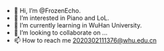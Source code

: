 - 👋 Hi, I’m @FrozenEcho.
- 👀 I’m interested in Piano and LoL.
- 🌱 I’m currently learning in WuHan University.
- 💞️ I’m looking to collaborate on ...
- 📫 How to reach me 2020302111376@whu.edu.cn

<!---
FrozenEcho/FrozenEcho is a ✨ special ✨ repository because its `README.md` (this file) appears on your GitHub profile.
You can click the Preview link to take a look at your changes.
--->
